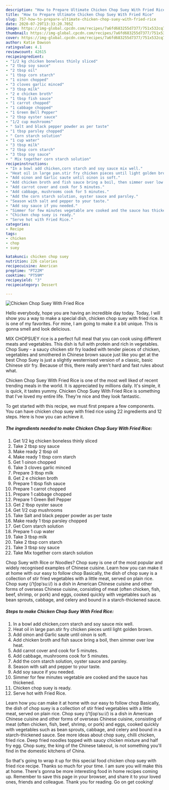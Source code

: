 ```yaml
---
description: "How to Prepare Ultimate Chicken Chop Suey With Fried Rice"
title: "How to Prepare Ultimate Chicken Chop Suey With Fried Rice"
slug: 757-how-to-prepare-ultimate-chicken-chop-suey-with-fried-rice
date: 2020-07-29T13:33:20.705Z
image: https://img-global.cpcdn.com/recipes/7a6fd683255d7377/751x532cq70/chicken-chop-suey-with-fried-rice-recipe-main-photo.jpg
thumbnail: https://img-global.cpcdn.com/recipes/7a6fd683255d7377/751x532cq70/chicken-chop-suey-with-fried-rice-recipe-main-photo.jpg
cover: https://img-global.cpcdn.com/recipes/7a6fd683255d7377/751x532cq70/chicken-chop-suey-with-fried-rice-recipe-main-photo.jpg
author: Katie Dawson
ratingvalue: 4.1
reviewcount: 42615
recipeingredient:
- "1/2 kg chicken boneless thinly sliced"
- "2 tbsp soy sauce"
- "2 tbsp oil"
- "1 tbsp corn starch"
- "1 oinon chopped"
- "3 cloves garlic minced"
- "3 tbsp milk"
- "2 e chicken broth"
- "1 tbsp fish sauce"
- "1 carrot chopped"
- "1 cabbage chopped"
- "1 Green Bell Pepper"
- "2 tbsp oyster sauce"
- "1/2 cup mushrooms"
- " Salt and black pepper powder as per taste"
- "1 tbsp parsley chopped"
- " Corn starch solution"
- "1 cup water"
- "3 tbsp milk"
- "2 tbsp corn starch"
- "3 tbsp soy sauce"
- " Mix together corn starch solution"
recipeinstructions:
- "In a bowl add chicken,corn starch and soy sauce mix well."
- "Heat oil in large pan.stir fry chicken pieces until light golden brown."
- "Add oinon and Garlic saute until oinon is soft."
- "Add chicken broth and fish sauce bring a boil, then simmer over low heat."
- "Add carrot cover and cook for 5 minutes."
- "Add cabbage, mushrooms cook for 5 minutes."
- "Add the corn starch solution, oyster sauce and parsley."
- "Season with salt and pepper to your taste."
- "Add soy sauce if you needed."
- "Simmer for few minutes vegetable are cooked and the sauce has thickened."
- "Chicken chop suey is ready."
- "Serve hot with Fried Rice."
categories:
- Recipe
tags:
- chicken
- chop
- suey

katakunci: chicken chop suey 
nutrition: 226 calories
recipecuisine: American
preptime: "PT22M"
cooktime: "PT59M"
recipeyield: "3"
recipecategory: Dessert

---
```



![Chicken Chop Suey With Fried Rice](https://img-global.cpcdn.com/recipes/7a6fd683255d7377/751x532cq70/chicken-chop-suey-with-fried-rice-recipe-main-photo.jpg)

Hello everybody, hope you are having an incredible day today. Today, I will show you a way to make a special dish, chicken chop suey with fried rice. It is one of my favorites. For mine, I am going to make it a bit unique. This is gonna smell and look delicious.

MIX CHOPSUEY rice is a perfect full meal that you can cook using different meats and vegetables. This dish is full with protein and rich in vegetables. Chop Suey - a saucy chicken stir fry loaded with tender pieces of chicken, vegetables and smothered in Chinese brown sauce just like you get at the best Chop Suey is just a slightly westernised version of a classic, basic Chinese stir fry. Because of this, there really aren&#39;t hard and fast rules about what.

Chicken Chop Suey With Fried Rice is one of the most well liked of recent trending meals in the world. It is appreciated by millions daily. It's simple, it is quick, it tastes yummy. Chicken Chop Suey With Fried Rice is something that I've loved my entire life. They're nice and they look fantastic.


To get started with this recipe, we must first prepare a few components. You can have chicken chop suey with fried rice using 22 ingredients and 12 steps. Here is how you can achieve it.

<!--inarticleads1-->

##### The ingredients needed to make Chicken Chop Suey With Fried Rice:

1. Get 1/2 kg chicken boneless thinly sliced
1. Take 2 tbsp soy sauce
1. Make ready 2 tbsp oil
1. Make ready 1 tbsp corn starch
1. Get 1 oinon chopped
1. Take 3 cloves garlic minced
1. Prepare 3 tbsp milk
1. Get 2 e chicken broth
1. Prepare 1 tbsp fish sauce
1. Prepare 1 carrot chopped
1. Prepare 1 cabbage chopped
1. Prepare 1 Green Bell Pepper
1. Get 2 tbsp oyster sauce
1. Get 1/2 cup mushrooms
1. Take  Salt and black pepper powder as per taste
1. Make ready 1 tbsp parsley chopped
1. Get  Corn starch solution
1. Prepare 1 cup water
1. Take 3 tbsp milk
1. Take 2 tbsp corn starch
1. Take 3 tbsp soy sauce
1. Take  Mix together corn starch solution


Chop Suey with Rice or Noodles? Chop suey is one of the most popular and widely recognised examples of Chinese cuisine. Learn how you can make it at home with our easy to follow chop Basically, the dish of chop suey is a collection of stir fried vegetables with a little meat, served on plain rice. Chop suey (/ˈtʃɒpˈsuːi/) is a dish in American Chinese cuisine and other forms of overseas Chinese cuisine, consisting of meat (often chicken, fish, beef, shrimp, or pork) and eggs, cooked quickly with vegetables such as bean sprouts, cabbage, and celery and bound in a starch-thickened sauce. 

<!--inarticleads2-->

##### Steps to make Chicken Chop Suey With Fried Rice:

1. In a bowl add chicken,corn starch and soy sauce mix well.
1. Heat oil in large pan.stir fry chicken pieces until light golden brown.
1. Add oinon and Garlic saute until oinon is soft.
1. Add chicken broth and fish sauce bring a boil, then simmer over low heat.
1. Add carrot cover and cook for 5 minutes.
1. Add cabbage, mushrooms cook for 5 minutes.
1. Add the corn starch solution, oyster sauce and parsley.
1. Season with salt and pepper to your taste.
1. Add soy sauce if you needed.
1. Simmer for few minutes vegetable are cooked and the sauce has thickened.
1. Chicken chop suey is ready.
1. Serve hot with Fried Rice.


Learn how you can make it at home with our easy to follow chop Basically, the dish of chop suey is a collection of stir fried vegetables with a little meat, served on plain rice. Chop suey (/ˈtʃɒpˈsuːi/) is a dish in American Chinese cuisine and other forms of overseas Chinese cuisine, consisting of meat (often chicken, fish, beef, shrimp, or pork) and eggs, cooked quickly with vegetables such as bean sprouts, cabbage, and celery and bound in a starch-thickened sauce. See more ideas about chop suey, chilli chicken, fried rice. Deep fried noodles topped with saucy chicken mixture and half fry egg. Chop suey, the king of the Chinese takeout, is not something you&#39;ll find in the domestic kitchens of China. 

So that's going to wrap it up for this special food chicken chop suey with fried rice recipe. Thanks so much for your time. I am sure you will make this at home. There's gonna be more interesting food in home recipes coming up. Remember to save this page in your browser, and share it to your loved ones, friends and colleague. Thank you for reading. Go on get cooking!
